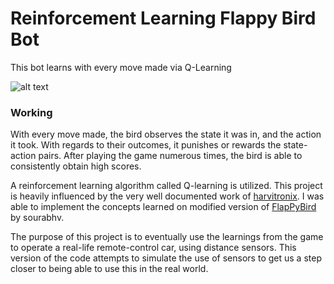 # Reinforcement Learning Flappy Bird Bot

This bot learns with every move made via Q-Learning

![alt text](https://raw.githubusercontent.com/devaar100/RL-FlapPyBird/master/FlapPyBird/ScreenShot.png)

### Working
With every move made, the bird observes the state it was in, and the action it took. With regards to their outcomes, it punishes or rewards the state-action pairs. After playing the game numerous times, the bird is able to consistently obtain high scores.

A reinforcement learning algorithm called Q-learning is utilized. This project is heavily influenced by the very well documented work of [harvitronix](https://github.com/harvitronix/reinforcement-learning-car). I was able to implement the concepts learned on modified version of [FlapPyBird](https://github.com/sourabhv/FlapPyBird) by sourabhv.

The purpose of this project is to eventually use the learnings from the game to operate a real-life remote-control car, using distance sensors. This version of the code attempts to simulate the use of sensors to get us a step closer to being able to use this in the real world.
